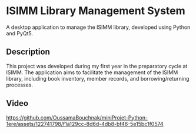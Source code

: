 # ISIMM Library Management System

A desktop application to manage the ISIMM library, developed using Python and PyQt5.

## Description

This project was developed during my first year in the preparatory cycle at ISIMM. The application aims to facilitate the management of the ISIMM library, including book inventory, member records, and borrowing/returning processes.

## Video 


https://github.com/OussamaBouchnak/miniProjet-Python-1ere/assets/122741798/f1a129cc-8d6d-4db8-bf46-5e15bc1f0574

